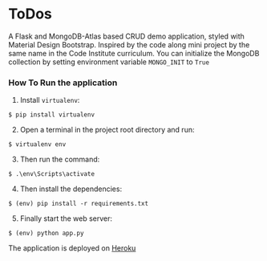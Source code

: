 # ToDos
A Flask and MongoDB-Atlas based CRUD demo application, styled with Material Design Bootstrap. Inspired by the code along mini project by the same name in the Code Institute curriculum.
You can initialize the MongoDB collection by setting environment variable `MONGO_INIT` to `True`

### How To Run the application
1. Install `virtualenv`:
```
$ pip install virtualenv
```
2. Open a terminal in the project root directory and run:
```
$ virtualenv env
```
3. Then run the command:
```
$ .\env\Scripts\activate
```
4. Then install the dependencies:
```
$ (env) pip install -r requirements.txt
```
5. Finally start the web server:
```
$ (env) python app.py
```

The application is deployed on [Heroku](https://task-master-ruszkipista.herokuapp.com/)